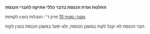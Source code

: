 **החלטת ועדת הכנסת בדבר כללי אתיקה לחברי הכנסת**

[מקור: סעיף 10](https://he.wikisource.org/wiki/כללי_אתיקה_לחברי_הכנסת#סעיף_10)
פרק ד׳: הגבלות בענין לקוחות

חבר הכנסת לא יקבל לקוח במשכן הכנסת, ולא יפעל במשכן הכנסת בענין לקוח.